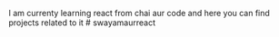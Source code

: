 I am currenty learning react from chai aur code and here you can find projects related to it
#   s w a y a m a u r r e a c t  
 